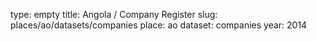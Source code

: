 type: empty
title: Angola / Company Register
slug: places/ao/datasets/companies
place: ao
dataset: companies
year: 2014
